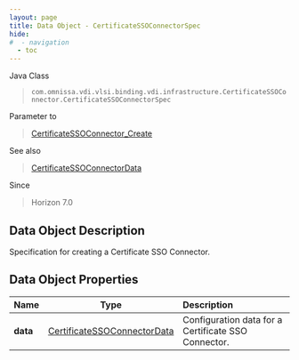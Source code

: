 ```yaml
---
layout: page
title: Data Object - CertificateSSOConnectorSpec
hide:
#  - navigation
  - toc
---
```






Java Class
> `com.omnissa.vdi.vlsi.binding.vdi.infrastructure.CertificateSSOConnector.CertificateSSOConnectorSpec`

Parameter to
> [CertificateSSOConnector_Create](vdi.infrastructure.CertificateSSOConnector.md#create)

See also
> [CertificateSSOConnectorData](vdi.infrastructure.CertificateSSOConnector.CertificateSSOConnectorData.md)

Since
> Horizon 7.0


## Data Object Description

Specification for creating a Certificate SSO Connector.

## Data Object Properties

 Name | Type | Description
:---|:---:|:---
**data**| [CertificateSSOConnectorData](vdi.infrastructure.CertificateSSOConnector.CertificateSSOConnectorData.md)|  Configuration data for a Certificate SSO Connector.


 
